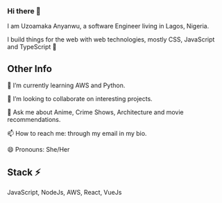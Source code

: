 ### Hi there 👋

I am Uzoamaka Anyanwu, a software Engineer living in Lagos, Nigeria.

I build things for the web with web technologies, mostly CSS, JavaScript and TypeScript :muscle:

## Other Info 
🌱 I’m currently learning AWS and Python.

👯 I’m looking to collaborate on interesting projects.

💬 Ask me about Anime, Crime Shows, Architecture and movie recommendations.

📫 How to reach me: through my email in my bio.

😄 Pronouns: She/Her

## Stack ⚡
JavaScript, NodeJs, AWS, React, VueJs
